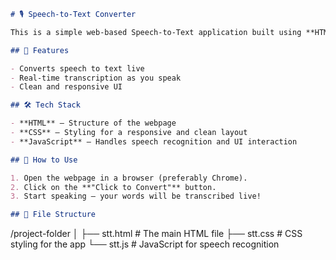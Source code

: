 
```markdown
# 🎙️ Speech-to-Text Converter

This is a simple web-based Speech-to-Text application built using **HTML**, **CSS**, and **JavaScript**. It allows users to convert their speech to text in real time using the Web Speech API.

## 🔧 Features

- Converts speech to text live
- Real-time transcription as you speak
- Clean and responsive UI

## 🛠️ Tech Stack

- **HTML** – Structure of the webpage
- **CSS** – Styling for a responsive and clean layout
- **JavaScript** – Handles speech recognition and UI interaction

## 🚀 How to Use

1. Open the webpage in a browser (preferably Chrome).
2. Click on the **"Click to Convert"** button.
3. Start speaking — your words will be transcribed live!

## 📁 File Structure

```

/project-folder
│
├── stt.html         # The main HTML file
├── stt.css          # CSS styling for the app
└── stt.js          # JavaScript for speech recognition

```


